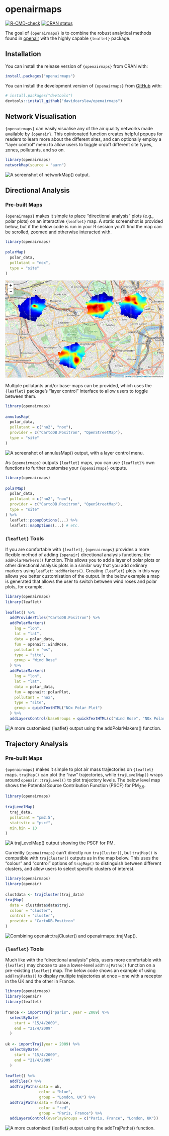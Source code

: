 
<!-- README.md is generated from README.Rmd. Please edit that file -->

# openairmaps

<!-- badges: start -->

[![R-CMD-check](https://github.com/davidcarslaw/openairmaps/actions/workflows/R-CMD-check.yaml/badge.svg)](https://github.com/davidcarslaw/openairmaps/actions/workflows/R-CMD-check.yaml)
[![CRAN
status](https://www.r-pkg.org/badges/version/openairmaps)](https://CRAN.R-project.org/package=openairmaps)
<!-- badges: end -->

The goal of `{openairmaps}` is to combine the robust analytical methods
found in [openair](https://davidcarslaw.github.io/openair/) with the
highly capable `{leaflet}` package.

## Installation

You can install the release version of `{openairmaps}` from CRAN with:

``` r
install.packages("openairmaps")
```

You can install the development version of `{openairmaps}` from
[GitHub](https://github.com/) with:

``` r
# install.packages("devtools")
devtools::install_github("davidcarslaw/openairmaps")
```

## Network Visualisation

`{openairmaps}` can easily visualise any of the air quality networks
made available by `{openair}`. This opinionated function creates helpful
popups for readers to learn more about the different sites, and can
optionally employ a “layer control” menu to allow users to toggle on/off
different site types, zones, pollutants, and so on.

``` r
library(openairmaps)
networkMap(source = "aurn")
```

![A screenshot of `networkMap()`
output.](man/figures/README-networkmap.png)

## Directional Analysis

### Pre-built Maps

`{openairmaps}` makes it simple to place “directional analysis” plots
(e.g., polar plots) on an interactive `{leaflet}` map. A static
screenshot is provided below, but if the below code is run in your R
session you’ll find the map can be scrolled, zoomed and otherwise
interacted with.

``` r
library(openairmaps)

polarMap(
  polar_data, 
  pollutant = "nox",
  type = "site"
)
```

![A screenshot of `polarMap()` output.](man/figures/README-polarmap.png)

Multiple pollutants and/or base-maps can be provided, which uses the
`{leaflet}` package’s “layer control” interface to allow users to toggle
between them.

``` r
library(openairmaps)

annulusMap(
  polar_data,
  pollutant = c("no2", "nox"),
  provider = c("CartoDB.Positron", "OpenStreetMap"),
  type = "site"
)
```

![A screenshot of `annulusMap()` output, with a layer control
menu.](man/figures/README-annuluslayers.png)

As `{openairmaps}` outputs `{leaflet}` maps, you can use `{leaflet}`’s
own functions to further customise your `{openairmaps}` outputs.

``` r
library(openairmaps)

polarMap(
  polar_data,
  pollutant = c("no2", "nox"),
  provider = c("CartoDB.Positron", "OpenStreetMap"),
  type = "site"
) %>%
  leaflet::popupOptions(...) %>%
  leaflet::mapOptions(...) # etc.
```

### `{leaflet}` Tools

If you are comfortable with `{leaflet}`, `{openairmaps}` provides a more
flexible method of adding `{openair}` directional analysis functions;
the `addPolarMarkers()` function. This allows you to add a layer of
polar plots or other directional analysis plots in a similar way that
you add ordinary markers using `leaflet::addMarkers()`. Creating
`{leaflet}` plots in this way allows you better customisation of the
output. In the below example a map is generated that allows the user to
switch between wind roses and polar plots, for example.

``` r
library(openairmaps)
library(leaflet)

leaflet() %>%
  addProviderTiles("CartoDB.Positron") %>%
  addPolarMarkers(
    lng = "lon",
    lat = "lat",
    data = polar_data,
    fun = openair::windRose,
    pollutant = "ws",
    type = "site",
    group = "Wind Rose"
  ) %>%
  addPolarMarkers(
    lng = "lon",
    lat = "lat",
    data = polar_data,
    fun = openair::polarPlot,
    pollutant = "nox",
    type = "site",
    group = quickTextHTML("NOx Polar Plot")
  ) %>%
  addLayersControl(baseGroups = quickTextHTML(c("Wind Rose", "NOx Polar Plot")))
```

![A more customised `{leaflet}` output using the `addPolarMakers()`
function.](man/figures/README-addMarkers.png)

## Trajectory Analysis

### Pre-built Maps

`{openairmaps}` makes it simple to plot air mass trajectories on
`{leaflet}` maps. `trajMap()` can plot the “raw” trajectories, while
`trajLevelMap()` wraps around `openair::trajLevel()` to plot trajectory
levels. The below level map shows the Potential Source Contribution
Function (PSCF) for PM<sub>2.5</sub>.

``` r
library(openairmaps)

trajLevelMap(
  traj_data,
  pollutant = "pm2.5",
  statistic = "pscf",
  min.bin = 10
)
```

![A `trajLevelMap()` output showing the PSCF for
PM.](man/figures/README-trajlevel.png)

Currently `{openairmaps}` can’t directly run `trajCluster()`, but
`trajMap()` is compatible with `trajCluster()` outputs as in the map
below. This uses the “colour” and “control” options of `trajMap()` to
distinguish between different clusters, and allow users to select
specific clusters of interest.

``` r
library(openairmaps)
library(openair)

clustdata <- trajCluster(traj_data)
trajMap(
  data = clustdata$data$traj,
  colour = "cluster",
  control = "cluster",
  provider = "CartoDB.Positron"
)
```

![Combining `openair::trajCluster()` and
`openairmaps::trajMap()`.](man/figures/README-trajcluster.png)

### `{leaflet}` Tools

Much like with the “directional analysis” plots, users more comfortable
with `{leaflet}` may choose to use a lower-level `addTrajPaths()`
function on a pre-existing `{leaflet}` map. The below code shows an
example of using `addTrajPaths()` to display multiple trajectories at
once – one with a receptor in the UK and the other in France.

``` r
library(openairmaps)
library(openair)
library(leaflet)

france <- importTraj("paris", year = 2009) %>%
  selectByDate(
    start = "15/4/2009",
    end = "21/4/2009"
  )

uk <- importTraj(year = 2009) %>%
  selectByDate(
    start = "15/4/2009",
    end = "21/4/2009"
  )

leaflet() %>%
  addTiles() %>%
  addTrajPaths(data = uk,
               color = "blue",
               group = "London, UK") %>%
  addTrajPaths(data = france,
               color = "red",
               group = "Paris, France") %>%
  addLayersControl(overlayGroups = c("Paris, France", "London, UK"))
```

![A more customised `{leaflet}` output using the `addTrajPaths()`
function.](man/figures/README-addtrajpath.png)
